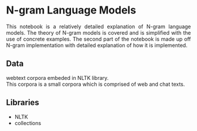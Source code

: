# N-gram Language Models

<p align='justify'>This notebook is a relatively detailed explanation of N-gram language models. The theory of N-gram models is covered and is simplified with the use of concrete examples. The second part of the notebook is made up off N-gram implementation with detailed explanation of how it is implemented.</p>

## Data

webtext corpora embeded in NLTK library. </br>
This corpora is a small corpora which is comprised of web and chat texts.

## Libraries

- NLTK
- collections
